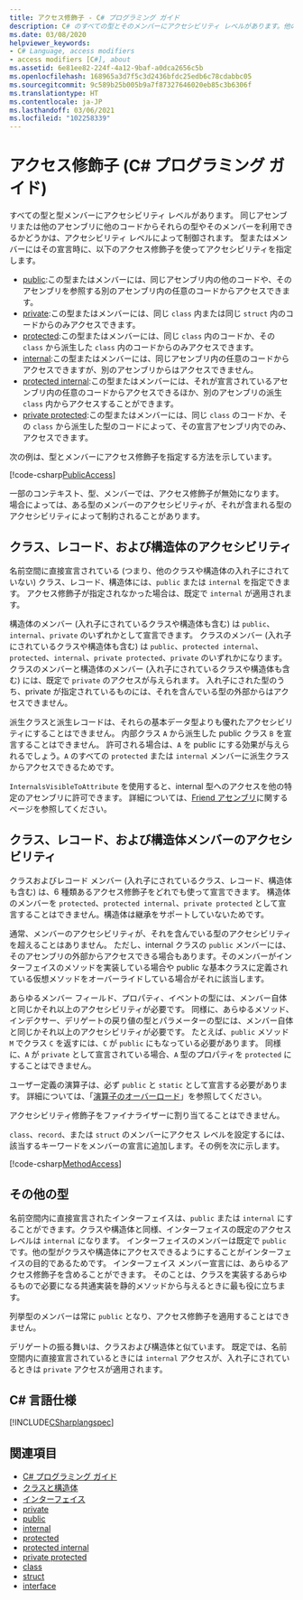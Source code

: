 ```yaml
---
title: アクセス修飾子 - C# プログラミング ガイド
description: C# のすべての型とそのメンバーにアクセシビリティ レベルがあります。他のコードからそれらの型やそのメンバーを利用できるかどうかは、アクセシビリティ レベルによって制御されます。 このアクセス修飾子一覧を確認してください。
ms.date: 03/08/2020
helpviewer_keywords:
- C# Language, access modifiers
- access modifiers [C#], about
ms.assetid: 6e81ee82-224f-4a12-9baf-a0dca2656c5b
ms.openlocfilehash: 168965a3d7f5c3d2436bfdc25edb6c78cdabbc05
ms.sourcegitcommit: 9c589b25b005b9a7f87327646020eb85c3b6306f
ms.translationtype: HT
ms.contentlocale: ja-JP
ms.lasthandoff: 03/06/2021
ms.locfileid: "102258339"
---
```

# <a name="access-modifiers-c-programming-guide"></a>アクセス修飾子 (C# プログラミング ガイド)

すべての型と型メンバーにアクセシビリティ レベルがあります。 同じアセンブリまたは他のアセンブリに他のコードからそれらの型やそのメンバーを利用できるかどうかは、アクセシビリティ レベルによって制御されます。 型またはメンバーにはその宣言時に、以下のアクセス修飾子を使ってアクセシビリティを指定します。

- [public](../../language-reference/keywords/public.md):この型またはメンバーには、同じアセンブリ内の他のコードや、そのアセンブリを参照する別のアセンブリ内の任意のコードからアクセスできます。
- [private](../../language-reference/keywords/private.md):この型またはメンバーには、同じ `class` 内または同じ `struct` 内のコードからのみアクセスできます。
- [protected](../../language-reference/keywords/protected.md):この型またはメンバーには、同じ `class` 内のコードか、その `class` から派生した `class` 内のコードからのみアクセスできます。
- [internal](../../language-reference/keywords/internal.md):この型またはメンバーには、同じアセンブリ内の任意のコードからアクセスできますが、別のアセンブリからはアクセスできません。
- [protected internal](../../language-reference/keywords/protected-internal.md):この型またはメンバーには、それが宣言されているアセンブリ内の任意のコードからアクセスできるほか、別のアセンブリの派生 `class` 内からアクセスすることができます。
- [private protected](../../language-reference/keywords/private-protected.md):この型またはメンバーには、同じ `class` のコードか、その `class` から派生した型のコードによって、その宣言アセンブリ内でのみ、アクセスできます。

次の例は、型とメンバーにアクセス修飾子を指定する方法を示しています。

[!code-csharp[PublicAccess](~/samples/snippets/csharp/objectoriented/accessmodifiers.cs#PublicAccess)]

一部のコンテキスト、型、メンバーでは、アクセス修飾子が無効になります。 場合によっては、ある型のメンバーのアクセシビリティが、それが含まれる型のアクセシビリティによって制約されることがあります。

## <a name="class-record-and-struct-accessibility"></a>クラス、レコード、および構造体のアクセシビリティ  

名前空間に直接宣言されている (つまり、他のクラスや構造体の入れ子にされていない) クラス、レコード、構造体には、`public` または `internal` を指定できます。 アクセス修飾子が指定されなかった場合は、既定で `internal` が適用されます。

構造体のメンバー (入れ子にされているクラスや構造体も含む) は `public`、`internal`、`private` のいずれかとして宣言できます。 クラスのメンバー (入れ子にされているクラスや構造体も含む) は `public`、`protected internal`、`protected`、`internal`、`private protected`、`private` のいずれかになります。 クラスのメンバーと構造体のメンバー (入れ子にされているクラスや構造体も含む) には、既定で `private` のアクセスが与えられます。 入れ子にされた型のうち、private が指定されているものには、それを含んでいる型の外部からはアクセスできません。

派生クラスと派生レコードは、それらの基本データ型よりも優れたアクセシビリティにすることはできません。 内部クラス `A` から派生した public クラス `B` を宣言することはできません。 許可される場合は、`A` を public にする効果が与えられるでしょう。`A` のすべての `protected` または `internal` メンバーに派生クラスからアクセスできるためです。

`InternalsVisibleToAttribute` を使用すると、internal 型へのアクセスを他の特定のアセンブリに許可できます。 詳細については、[Friend アセンブリ](../../../standard/assembly/friend.md)に関するページを参照してください。

## <a name="class-record-and-struct-member-accessibility"></a>クラス、レコード、および構造体メンバーのアクセシビリティ  

クラスおよびレコード メンバー (入れ子にされているクラス、レコード、構造体も含む) は、6 種類あるアクセス修飾子をどれでも使って宣言できます。 構造体のメンバーを `protected`、`protected internal`、`private protected` として宣言することはできません。構造体は継承をサポートしていないためです。

通常、メンバーのアクセシビリティが、それを含んでいる型のアクセシビリティを超えることはありません。 ただし、internal クラスの `public` メンバーには、そのアセンブリの外部からアクセスできる場合もあります。そのメンバーがインターフェイスのメソッドを実装している場合や public な基本クラスに定義されている仮想メソッドをオーバーライドしている場合がそれに該当します。

あらゆるメンバー フィールド、プロパティ、イベントの型には、メンバー自体と同じかそれ以上のアクセシビリティが必要です。 同様に、あらゆるメソッド、インデクサー、デリゲートの戻り値の型とパラメーターの型には、メンバー自体と同じかそれ以上のアクセシビリティが必要です。 たとえば、`public` メソッド `M` でクラス `C` を返すには、`C` が `public` にもなっている必要があります。 同様に、`A` が `private` として宣言されている場合、`A` 型のプロパティを `protected` にすることはできません。

ユーザー定義の演算子は、必ず `public` と `static` として宣言する必要があります。 詳細については、「[演算子のオーバーロード](../../language-reference/operators/operator-overloading.md)」を参照してください。

アクセシビリティ修飾子をファイナライザーに割り当てることはできません。

`class`、`record`、または `struct` のメンバーにアクセス レベルを設定するには、該当するキーワードをメンバーの宣言に追加します。その例を次に示します。

[!code-csharp[MethodAccess](~/samples/snippets/csharp/objectoriented/accessmodifiers.cs#MethodAccess)]

## <a name="other-types"></a>その他の型

名前空間内に直接宣言されたインターフェイスは、`public` または `internal` にすることができます。クラスや構造体と同様、インターフェイスの既定のアクセス レベルは `internal` になります。 インターフェイスのメンバーは既定で `public` です。他の型がクラスや構造体にアクセスできるようにすることがインターフェイスの目的であるためです。 インターフェイス メンバー宣言には、あらゆるアクセス修飾子を含めることができます。 そのことは、クラスを実装するあらゆるもので必要になる共通実装を静的メソッドから与えるときに最も役に立ちます。

列挙型のメンバーは常に `public` となり、アクセス修飾子を適用することはできません。

デリゲートの振る舞いは、クラスおよび構造体と似ています。 既定では、名前空間内に直接宣言されているときには `internal` アクセスが、入れ子にされているときは `private` アクセスが適用されます。

## <a name="c-language-specification"></a>C# 言語仕様

[!INCLUDE[CSharplangspec](~/includes/csharplangspec-md.md)]  

## <a name="see-also"></a>関連項目

- [C# プログラミング ガイド](../index.md)
- [クラスと構造体](./index.md)
- [インターフェイス](../interfaces/index.md)
- [private](../../language-reference/keywords/private.md)
- [public](../../language-reference/keywords/public.md)
- [internal](../../language-reference/keywords/internal.md)
- [protected](../../language-reference/keywords/protected.md)
- [protected internal](../../language-reference/keywords/protected-internal.md)
- [private protected](../../language-reference/keywords/private-protected.md)
- [class](../../language-reference/keywords/class.md)
- [struct](../../language-reference/builtin-types/struct.md)
- [interface](../../language-reference/keywords/interface.md)
